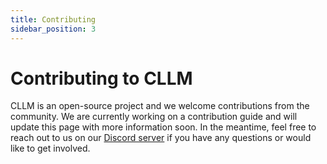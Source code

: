 ```yaml
---
title: Contributing
sidebar_position: 3
---
```


# Contributing to CLLM

CLLM is an open-source project and we welcome contributions from the community. We are currently working on a contribution guide and will update this page with more information soon. In the meantime, feel free to reach out to us on our [Discord server](https://discord.gg/8v3Gk3j) if you have any questions or would like to get involved. 